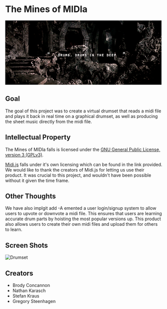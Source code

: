 # The Mines of MIDIa

![Drums in the Deep](includes/images/drums_in_the_deep.gif)

## Goal

The goal of this project was to create a virtual drumset that reads a midi file and plays it back in real time on a graphical 
drumset, as well as producing the sheet music directly from the midi file. 

## Intellectual Property

The Mines of MIDIa falls is licensed under the [GNU General Public License, version 3 (GPLv3)](#).

[Midi.js](https://galactic.ink/midi-js/) falls under it's own licensing which can be found in the link provided. We would like to 
thank the creators of Midi.js for letting us use their product. It was crucial to this project, and wouldn't have been possible 
without it given the time frame.

## Other Thoughts

We have also implgit add -A
emented a user login/signup system to allow users to upvote or downvote a midi file. This ensures that users
are learning accurate drum parts by hoisting the most popular versions up. This product also allows users to create their own midi files
and upload them for others to learn. 

## Screen Shots

![Drumset](https://photos.google.com/photo/AF1QipMw2QN2tJ8sc-K6EfzaErKJHN38VON1UZkKpwmt)

## Creators

- Brody Concannon
- Nathan Karasch
- Stefan Kraus
- Gregory Steenhagen

